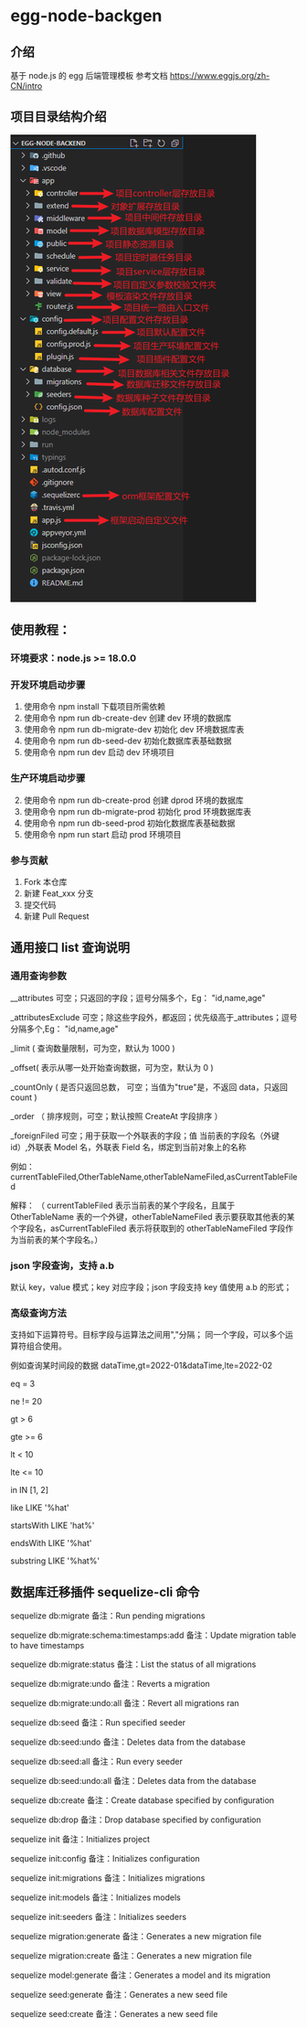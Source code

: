 # egg-node-backgen

## 介绍

基于 node.js 的 egg 后端管理模板
参考文档 https://www.eggjs.org/zh-CN/intro

## 项目目录结构介绍

![alt text](image.png)

## 使用教程：

### 环境要求：node.js >= 18.0.0

### 开发环境启动步骤

1. 使用命令 npm install 下载项目所需依赖
2. 使用命令 npm run db-create-dev 创建 dev 环境的数据库
3. 使用命令 npm run db-migrate-dev 初始化 dev 环境数据库表
4. 使用命令 npm run db-seed-dev 初始化数据库表基础数据
5. 使用命令 npm run dev 启动 dev 环境项目

### 生产环境启动步骤

2. 使用命令 npm run db-create-prod 创建 dprod 环境的数据库
3. 使用命令 npm run db-migrate-prod 初始化 prod 环境数据库表
4. 使用命令 npm run db-seed-prod 初始化数据库表基础数据
5. 使用命令 npm run start 启动 prod 环境项目

### 参与贡献

1.  Fork 本仓库
2.  新建 Feat_xxx 分支
3.  提交代码
4.  新建 Pull Request

## 通用接口 list 查询说明
### 通用查询参数

\_\_attributes 可空；只返回的字段；逗号分隔多个，Eg： "id,name,age"

\_attributesExclude 可空；除这些字段外，都返回；优先级高于\_attributes；逗号分隔多个,Eg： "id,name,age"

\_limit ( 查询数量限制，可为空，默认为 1000 )

\_offset( 表示从哪一处开始查询数据，可为空，默认为 0 )

\_countOnly ( 是否只返回总数， 可空；当值为"true"是，不返回 data，只返回 count )

\_order （ 排序规则，可空；默认按照 CreateAt 字段排序 ）

\_foreignFiled 可空；用于获取一个外联表的字段；值 当前表的字段名（外键 id）,外联表 Model 名，外联表 Field 名，绑定到当前对象上的名称

例如：  currentTableFiled,OtherTableName,otherTableNameFiled,asCurrentTableFiled

解释：
（ currentTableFiled 表示当前表的某个字段名，且属于 OtherTableName 表的一个外键，otherTableNameFiled 表示要获取其他表的某个字段名，asCurrentTableFiled 表示将获取到的 otherTableNameFiled 字段作为当前表的某个字段名。）

### json 字段查询，支持 a.b
默认 key，value 模式；key 对应字段；json 字段支持 key 值使用 a.b 的形式；

### 高级查询方法
支持如下运算符号。目标字段与运算法之间用","分隔；
同一个字段，可以多个运算符组合使用。

例如查询某时间段的数据 dataTime,gt=2022-01&dataTime,lte=2022-02

eq = 3

ne != 20

gt > 6

gte >= 6

lt < 10

lte <= 10

in IN [1, 2]

like LIKE '%hat'

startsWith LIKE 'hat%'

endsWith LIKE '%hat'

substring LIKE '%hat%'

## 数据库迁移插件 sequelize-cli 命令

sequelize db:migrate                            备注：Run pending migrations

sequelize db:migrate:schema:timestamps:add    备注：Update migration table to have timestamps

sequelize db:migrate:status                   备注：List the status of all migrations

sequelize db:migrate:undo                     备注：Reverts a migration

sequelize db:migrate:undo:all                 备注：Revert all migrations ran

sequelize db:seed                             备注：Run specified seeder

sequelize db:seed:undo                        备注：Deletes data from the database

sequelize db:seed:all                         备注：Run every seeder

sequelize db:seed:undo:all                    备注：Deletes data from the database

sequelize db:create                           备注：Create database specified by configuration

sequelize db:drop                             备注：Drop database specified by configuration

sequelize init                                备注：Initializes project

sequelize init:config                         备注：Initializes configuration

sequelize init:migrations                     备注：Initializes migrations

sequelize init:models                         备注：Initializes models

sequelize init:seeders                        备注：Initializes seeders

sequelize migration:generate                  备注：Generates a new migration file

sequelize migration:create                    备注：Generates a new migration file

sequelize model:generate                      备注：Generates a model and its migration

sequelize seed:generate                       备注：Generates a new seed file

sequelize seed:create                         备注：Generates a new seed file